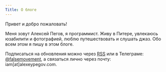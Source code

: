 ```yaml
---
Title: О блоге
---
```


Привет и добро пожаловать!

Меня зовут Алексей Пегов, я программист. Живу в Питере, увлекаюсь юзабилити и фотографией, люблю путешествовать и слушать джаз. Обо всем этом я пишу в этом блоге.

Подписаться на обновления можно через [RSS](https://feed.feedburner.com/false-movement) или в Телеграме: [@falsemovement](https://t.me/falsemovement), а связаться лично через почту: iam[at]alexeypegov.com.